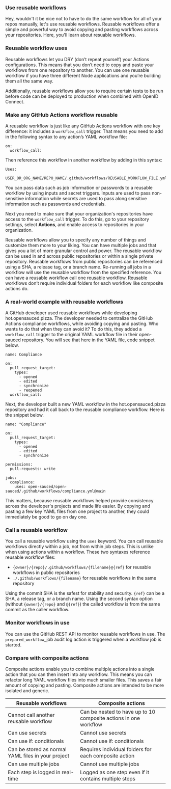 ### Use reusable workflows

Hey, wouldn't it be nice not to have to do the same workflow for all of your repos manually, let's use reusable workflows. Reusable workflows offer a simple and powerful way to avoid copying and pasting workflows across your repositories. Here, you'll learn about resuable workflows.

### Reusable workflow uses

Reusable workflows let you DRY (don’t repeat yourself) your Actions configurations. This means that you don’t need to copy and paste your workflows from one repository to another.  You can use one reusable workflow if you have three different Node applications and you’re building them all the same way.

Additionally, reusable workflows allow you to require certain tests to be run before code can be deployed to production when combined with OpenID Connect.

### Make any GitHub Actions workflow reusable

A reusable workflow is just like any GitHub Actions workflow with one key difference: it includes a `workflow_call` trigger. That means you need to add in the following syntax to any action’s YAML workflow file:
```
on:
  workflow_call:
```

Then reference this workflow in another workflow by adding in this syntax:
```
Uses:
  USER_OR_ORG_NAME/REPO_NAME/.github/workflows/REUSABLE_WORKFLOW_FILE.yml@TAG_OR_BRANCH
```

You can pass data such as job information or passwords to a reusable workflow by using inputs and secret triggers. Inputs are used to pass non-sensitive information while secrets are used to pass along sensitive information such as passwords and credentials.

Next you need to make sure that your organization's repositories have access to the `workflow_call` trigger. To do this, go to your repository settings, select **Actions**, and enable access to repositories in your organization.

Reusable workflows allow you to specify any number of things and customize them more to your liking. You can have multiple jobs and that gives you a lot of more granular control and power. The reusable workflow can be used in and across public repositories or within a single private repository. Reusable workflows from public repositories can be referenced using a SHA, a release tag, or a branch name. Re-running all jobs in a workflow will use the reusable workflow from the specified reference. You can have a reusable workflow call one reusable workflow. Reusable workflows don’t require individual folders for each workflow like composite actions do.

### A real-world example with reusable workflows

A GitHub developer used reusable workflows while developing hot.opensauced.pizza. The developer needed to centralize the GitHub Actions compliance workflows, while avoiding copying and pasting. Who wants to do that when they can avoid it? To do this, they added a `workflow_call` trigger to the original YAML workflow file in their open-sauced repository. You will see that here in the YAML file, code snippet below.

```
name: Compliance

on:
  pull_request_target:
    types:
      - opened
      - edited
      - synchronize
      - reopened
  workflow_call:
```

Next, the developer built a new YAML workflow in the hot.opensauced.pizza repository and had it call back to the reusable compliance workflow. Here is the snippet below.

```
name: "Compliance"

on:
  pull_request_target:
    types:
      - opened
      - edited
      - synchronize

permissions:
  pull-requests: write

jobs:
  compliance:
    uses: open-sauced/open-sauced/.github/workflows/compliance.yml@main
````

This matters, because reusable workflows helped provide consistency across the developer's projects and made life easier. By copying and pasting a few key YAML files from one project to another, they could immediately be good to go on day one.

### Call a reusable workflow

You call a reusable workflow using the `uses` keyword. You can call reusable workflows directly within a job, not from within job steps. This is unlike when using actions within a workflow. These two syntaxes reference reusable workflow files: 
- `{owner}/{repo}/.github/workflows/{filename}@{ref}` for reusable workflows in public repositories
- `./.github/workflows/{filename}` for reusable workflows in the same repository

Using the commit SHA is the safest for stability and security. `{ref}` can be a SHA, a release tag, or a branch name. Using the second syntax option (without `{owner}/{repo}` and `@{ref}`) the called workflow is from the same commit as the caller workflow.

### Monitor workflows in use

You can use the GitHub REST API to monitor reusable workflows in use. The `prepared_workflow`_job audit log action is triggered when a workflow job is started. 

### Compare with composite actions

Composite actions enable you to combine multiple actions into a single action that you can then insert into any workflow. This means you can refactor long YAML workflow files into much smaller files. This saves a fair amount of copying and pasting. Composite actions are intended to be more isolated and generic.

|   Reusable workflows    |                                                                                                                   Composite actions                                                                                                                  
|--------------|------------------|
|     Cannot call another reusable workflow     |                                                                                   Can be nested to have up to 10 composite actions in one workflow                                                                                    
| Can use secrets  |                                                                                Cannot use secrets                                                                                
|   Can use if: conditionals   | Cannot use if: conditionals
|  Can be stored as normal YAML files in your project  |                                      Requires individual folders for each composite action                                      
| Can use multiple jobs |                                                       Cannot use multiple jobs
| Each step is logged in real-time |                                                      Logged as one step even if it contains multiple steps


